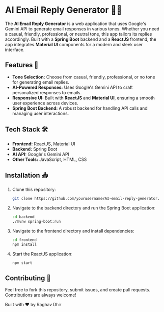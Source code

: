 # AI Email Reply Generator 📧🤖

The **AI Email Reply Generator** is a web application that uses Google's Gemini API to generate email responses in various tones. Whether you need a casual, friendly, professional, or neutral tone, this app tailors its replies accordingly. Built with a **Spring Boot** backend and a **ReactJS** frontend, the app integrates **Material UI** components for a modern and sleek user interface.

## Features 🌟

- **Tone Selection:** Choose from casual, friendly, professional, or no tone for generating email replies.
- **AI-Powered Responses:** Uses Google's Gemini API to craft personalized responses to emails.
- **Responsive UI:** Built with **ReactJS** and **Material UI**, ensuring a smooth user experience across devices.
- **Spring Boot Backend:** A robust backend for handling API calls and managing user interactions.

## Tech Stack 🛠️

- **Frontend:** ReactJS, Material UI
- **Backend:** Spring Boot
- **AI API:** Google's Gemini API
- **Other Tools:** JavaScript, HTML, CSS

## Installation 📥

1. Clone this repository:
   ```bash
   git clone https://github.com/yourusername/AI-email-reply-generator.git

1. Navigate to the backend directory and run the Spring Boot application:
   ```bash
   cd backend
   ./mvnw spring-boot:run

3. Navigate to the frontend directory and install dependencies:
   ````bash
   cd frontend
   npm install
4. Start the ReactJS application:
   ````bash
   npm start

## Contributing 🤝
Feel free to fork this repository, submit issues, and create pull requests. Contributions are always welcome!

Built with ❤️ by Raghav Dhir
